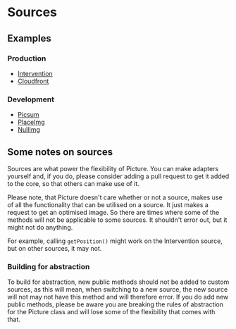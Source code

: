 # Sources

## Examples

### Production

- [Intervention](/sources/intervention.md)
- [Cloudfront](/sources/cloudfront.md)

### Development

- [Picsum](/sources/picsum.md)
- [PlaceImg](/sources/place-img.md)
- [NullImg](/sources/null-img.md)

## Some notes on sources

Sources are what power the flexibility of Picture. You can make 
adapters yourself and, if you do, please consider adding a pull request to
get it added to the core, so that others can make use of it.

Please note, that Picture doesn't care whether or not a source, makes use of all the
functionality that can be utilised on a source. It just makes a request to get an optimised image.
So there are times where some of the methods will not be applicable to some sources.
It shouldn't error out, but it might not do anything.

For example, calling `getPosition()` might work on the Intervention source, but on other sources, it may not.

### Building for abstraction

To build for abstraction, new public methods should not be added to custom sources, as this will mean, when switching to a new source,
the new source will not may not have this method and will therefore error. If you do add new public methods, please be aware you are breaking
the rules of abstraction for the Picture class and will lose some of the flexibility that comes with that.